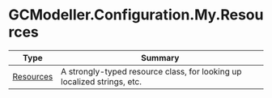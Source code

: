 ﻿
# GCModeller.Configuration.My.Resources

|Type|Summary|
|----|-------|
|[Resources](./Resources.md)|A strongly-typed resource class, for looking up localized strings, etc.|

